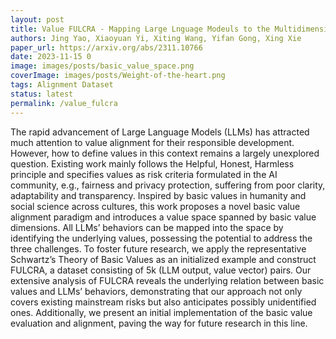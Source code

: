 ```yaml
---
layout: post
title: Value FULCRA - Mapping Large Lnguage Modeuls to the Multidimensional Spectrum of Basic Human Values
authors: Jing Yao, Xiaoyuan Yi, Xiting Wang, Yifan Gong, Xing Xie
paper_url: https://arxiv.org/abs/2311.10766
date: 2023-11-15 0
image: images/posts/basic_value_space.png
coverImage: images/posts/Weight-of-the-heart.png
tags: Alignment Dataset
status: latest 
permalink: /value_fulcra
---
```


The rapid advancement of Large Language Models (LLMs) has attracted much attention to value alignment for their responsible development. However, how to define values in this context remains a largely unexplored question. Existing work mainly follows the Helpful, Honest, Harmless principle and specifies values as risk criteria formulated in the AI community, e.g., fairness and privacy protection, suffering from poor clarity, adaptability and transparency. Inspired by basic values in humanity and social science across cultures, this work proposes a novel basic value alignment paradigm and introduces a value space spanned by basic value dimensions. All LLMs’ behaviors can be mapped into the space by identifying the underlying values, possessing the potential to address the three challenges. To foster future research, we apply the representative Schwartz’s Theory of Basic Values as an initialized example and construct FULCRA, a dataset consisting of 5k (LLM output, value vector) pairs. Our extensive analysis of FULCRA reveals the underlying relation between basic values and LLMs’ behaviors, demonstrating that our approach not only covers existing mainstream risks but also anticipates possibly unidentified ones. Additionally, we present an initial implementation of the basic value evaluation and alignment, paving the way for future research in this line.
